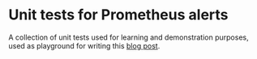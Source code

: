 # Unit tests for Prometheus alerts

A collection of unit tests used for learning and demonstration purposes, used as playground for writing this [blog post](https://adilisio.com/posts/elevate-your-prometheus-alerts-with-the-help-of-unit-tests/).